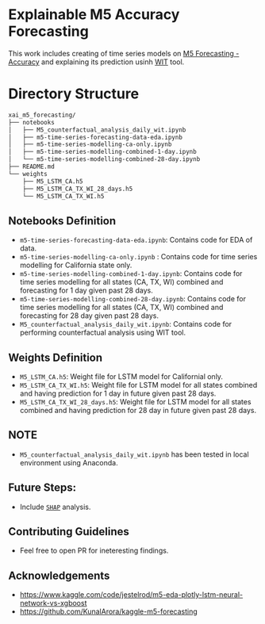 # Explainable M5 Accuracy Forecasting

This work includes creating of time series models on [M5 Forecasting - Accuracy](https://www.kaggle.com/competitions/m5-forecasting-accuracy) and explaining its prediction usinh [WIT](https://pair-code.github.io/what-if-tool/) tool.

# Directory Structure

```bash
xai_m5_forecasting/
├── notebooks
│   ├── M5_counterfactual_analysis_daily_wit.ipynb
│   ├── m5-time-series-forecasting-data-eda.ipynb
│   ├── m5-time-series-modelling-ca-only.ipynb
│   ├── m5-time-series-modelling-combined-1-day.ipynb
│   └── m5-time-series-modelling-combined-28-day.ipynb
├── README.md
└── weights
    ├── M5_LSTM_CA.h5
    ├── M5_LSTM_CA_TX_WI_28_days.h5
    └── M5_LSTM_CA_TX_WI.h5
```

## Notebooks Definition

- `m5-time-series-forecasting-data-eda.ipynb`: Contains code for EDA of data.
- `m5-time-series-modelling-ca-only.ipynb` : Contains code for time series modelling for California state only.
- `m5-time-series-modelling-combined-1-day.ipynb`: Contains code for time series modelling for all states (CA, TX, WI) combined and forecasting for 1 day given past 28 days.
- `m5-time-series-modelling-combined-28-day.ipynb`: Contains code for time series modelling for all states (CA, TX, WI) combined and forecasting for 28 day given past 28 days.
- `M5_counterfactual_analysis_daily_wit.ipynb`: Contains code for performing counterfactual analysis using WIT tool.

## Weights Definition

- `M5_LSTM_CA.h5`: Weight file for LSTM model for Californial only.
- `M5_LSTM_CA_TX_WI.h5`: Weight file for LSTM model for all states combined and having prediction for 1 day in future given past 28 days.
- `M5_LSTM_CA_TX_WI_28_days.h5`: Weight file for LSTM model for all states combined and having prediction for 28 day in future given past 28 days.

## NOTE

- `M5_counterfactual_analysis_daily_wit.ipynb` has been tested in local environment using Anaconda. 

## Future Steps:

- Include [`SHAP`](https://shap.readthedocs.io/en/latest/) analysis.

## Contributing Guidelines

- Feel free to open PR for ineteresting findings.

## Acknowledgements

- https://www.kaggle.com/code/jestelrod/m5-eda-plotly-lstm-neural-network-vs-xgboost
- https://github.com/KunalArora/kaggle-m5-forecasting


